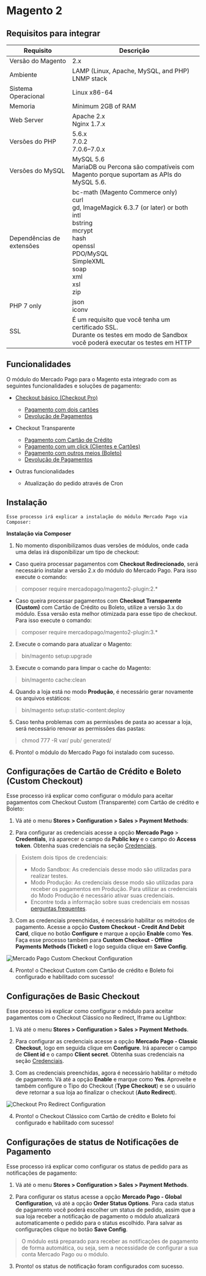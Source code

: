 # Magento 2

## Requisitos para integrar

Requisito                 | Descrição
------------------------- | -------------------------------------------------------------------------
Versão do Magento         | 2.x
Ambiente                  | LAMP (Linux, Apache, MySQL, and PHP)<br/>LNMP stack
Sistema Operacional       | Linux x86-64
Memoria                   | Minimum 2GB of RAM
Web Server                | Apache 2.x<br/>Nginx 1.7.x
Versões do PHP            | 5.6.x<br/>7.0.2<br/>7.0.6–7.0.x<br/>
Versões do MySQL          | MySQL 5.6<br/>MariaDB ou Percona são compatíveis com Magento porque suportam as APIs do MySQL 5.6.
Dependências de extensões | bc-math (Magento Commerce only)<br/>curl<br/>gd, ImageMagick 6.3.7 (or later) or both<br/>intl<br/>bstring<br/>mcrypt<br/>hash<br/>openssl<br/>PDO/MySQL<br/>SimpleXML<br/>soap<br/>xml<br/>xsl<br/>zip<br/>
PHP 7 only                | json<br/>iconv
SSL                       | É um requisito que você tenha um certificado SSL.<br/>Durante os testes em modo de Sandbox você poderá executar os testes em HTTP


## Funcionalidades

O módulo do Mercado Pago para o Magento esta integrado com as seguintes funcionalidades e soluções de pagamento:

* [Checkout básico (Checkout Pro)](https://www.mercadopago.com.br/developers/pt/guides/online-payments/checkout-pro/introduction/)
    * [Pagamento com dois cartões](https://www.mercadopago.com.br/developers/pt/guides/online-payments/checkout-pro/configurations/#bookmark_pagamentos_com_2_cartão_de_crédito)
    * [Devolução de Pagamentos](https://www.mercadopago.com.br/developers/pt/guides/manage-account/account/cancellations-and-refunds/)


* Checkout Transparente
    * [Pagamento com Cartão de Crédito](https://www.mercadopago.com.br/developers/pt/guides/online-payments/checkout-api/receiving-payment-by-card/)
    * [Pagamento com um click (Clientes e Cartões)](https://www.mercadopago.com.br/developers/pt//guides/online-payments/checkout-api/advanced-integration/)
    * [Pagamento com outros meios (Boleto)](https://www.mercadopago.com.br/developers/pt/guides/online-payments/checkout-api/other-payment-ways/)
    * [Devolução de Pagamentos](https://www.mercadopago.com.br/developers/pt/guides/manage-account/account/cancellations-and-refunds)


* Outras funcionalidades
    * Atualização do pedido através de Cron


## Instalação

    Esse processo irá explicar a instalação do módulo Mercado Pago via Composer:

**Instalação via Composer**

1) No momento disponibilizamos duas versões de módulos, onde cada uma delas irá disponibilizar um tipo de checkout:

* Caso queira processar pagamentos com **Checkout Redirecionado**, será necessário instalar a versão 2.x do módulo do Mercado Pago. Para isso execute o comando:

> composer require mercadopago/magento2-plugin:2.*

* Caso queira processar pagamentos com **Checkout Transparente (Custom)** com Cartão de Crédito ou Boleto, utilize a versão 3.x do módulo. Essa versão esta melhor otimizada para esse tipo de checkout. Para isso execute o comando:

> composer require mercadopago/magento2-plugin:3.*

2) Execute o comando para atualizar o Magento:

> bin/magento setup:upgrade

3) Execute o comando para limpar o cache do Magento:

> bin/magento cache:clean

4) Quando a loja está no modo **Produção**, é necessário gerar novamente os arquivos estáticos:

> bin/magento setup:static-content:deploy

5) Caso tenha problemas com as permissões de pasta ao acessar a loja, será necessário renovar as permissões das pastas:

> chmod 777 -R var/ pub/ generated/

6) Pronto! o módulo do Mercado Pago foi instalado com sucesso.


## Configurações de Cartão de Crédito e Boleto (Custom Checkout)

Esse processo irá explicar como configurar o módulo para aceitar pagamentos com Checkout Custom (Transparente) com Cartão de crédito e Boleto:

1) Vá até o menu **Stores > Configuration > Sales > Payment Methods**:

2) Para configurar as credenciais acesse a opção **Mercado Pago** > **Credentials**, irá aparecer o campo da **Public key** e o campo do **Access token**. Obtenha suas credenciais na seção [Credenciais]([FAKER][CREDENTIALS][URL]).


> Existem dois tipos de credenciais:
> * Modo Sandbox: As credenciais desse modo são utilizadas para realizar testes.
> * Modo Produção: As credenciais desse modo são utilizadas para receber os pagamentos em Produção. Para utilizar as credenciais do Modo Produção é necessário ativar suas credenciais.
> * Encontre toda a informação sobre suas credenciais em nossas [perguntas frequentes](https://www.mercadopago.com.br/developers/pt/guides/resources/faqs/credentials/).

3) Com as credenciais preenchidas, é necessário habilitar os métodos de pagamento. Acesse a opção **Custom Checkout - Credit And Debit Card**, clique no botão **Configure** e marque a opção **Enable** como **Yes**. Faça esse processo também para **Custom Checkout - Offline Payments Methods (Ticket)** e logo seguida clique em **Save Config**.

![Mercado Pago Custom Checkout Configuration](images/magento2/mercadopago_custom_checkout_configuration.png)

4)  Pronto! o Checkout Custom com Cartão de crédito e Boleto foi configurado e habilitado com sucesso!


## Configurações de Basic Checkout

Esse processo irá explicar como configurar o módulo para aceitar pagamentos com o Checkout Clássico no Redirect, Iframe ou Lightbox:

1) Vá até o menu  **Stores > Configuration > Sales > Payment Methods**.

2) Para configurar as credenciais acesse a opção **Mercado Pago - Classic Checkout**, logo em seguida clique em **Configure**. Irá aparecer o campo de **Client id** e o campo **Client secret**. Obtenha suas credenciais na seção [Credenciais]([FAKER][CREDENTIALS][URL]).

3) Com as credenciais preenchidas, agora é necessário habilitar o método de pagamento. Vá até a opção **Enable** e marque como **Yes**.
Aproveite e também configure o Tipo do Checkout (**Type Checkout**) e se o usuário deve retornar a sua loja ao finalizar o checkout (**Auto Redirect**).

![Checkout Pro Redirect Configuration](images/magento2/mercadopago_global_configuration.png)

4)  Pronto! o Checkout Clássico com Cartão de crédito e Boleto foi configurado e habilitado com sucesso!


## Configurações de status de Notificações de Pagamento

Esse processo irá explicar como configurar os status de pedido para as notificações de pagamento:

1) Vá até o menu **Stores > Configuration > Sales > Payment Methods**.

2) Para configurar os status acesse a opção **Mercado Pago - Global Configuration**, vá até a opção **Order Status Options**.
Para cada status de pagamento você poderá escolher um status de pedido, assim que a sua loja receber a notificação de pagamento o módulo atualizará automaticamente o pedido para o status escolhido. Para salvar as configurações clique no botão **Save Config**.

> O módulo está preparado para receber as notificações de pagamento de forma automática, ou seja, sem a necessidade de configurar a sua conta Mercado Pago ou o módulo.

3) Pronto! os status de notificação foram configurados com sucesso.
